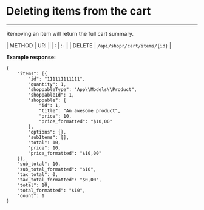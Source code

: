 # Deleting items from the cart

---

<a name="section-1"></a>

Removing an item will return the full cart summary.

| METHOD | URI   |
| :      | :-    |
| DELETE | `/api/shopr/cart/items/{id}` |
  
**Example response:**

```text
{
	"items": [{
		"id": "111111111111",
		"quantity": 1,
		"shoppableType": "App\\Models\\Product",
		"shoppableId": 1,
		"shoppable": {
			"id": 1,
			"title": "An awesome product",
			"price": 10,
			"price_formatted": "$10,00"
		},
		"options": {},
		"subItems": [],
		"total": 10,
		"price": 10,
		"price_formatted": "$10,00"
	}],
	"sub_total": 10,
	"sub_total_formatted": "$10",
	"tax_total": 0,
	"tax_total_formatted": "$0,00",
	"total": 10,
	"total_formatted": "$10",
	"count": 1
}
```
